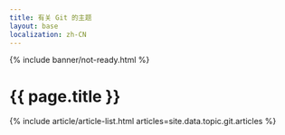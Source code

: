 ```yaml
---
title: 有关 Git 的主题
layout: base
localization: zh-CN
---
```


{% include banner/not-ready.html %}

# {{ page.title }}

{% include article/article-list.html 
  articles=site.data.topic.git.articles
%}
